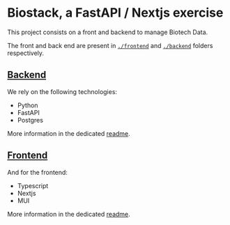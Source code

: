 # Biostack, a FastAPI / Nextjs exercise

This project consists on a front and backend to manage Biotech Data.

The front and back end are present in [`./frontend`](./frontend) and [`./backend`](./backend) folders respectively.

## [Backend](./backend)

We rely on the following technologies:
- Python
- FastAPI
- Postgres

More information in the dedicated [readme](./backend/README.md).

## [Frontend](./front)

And for the frontend:
- Typescript
- Nextjs
- MUI

More information in the dedicated [readme](./frontend/README.md).

